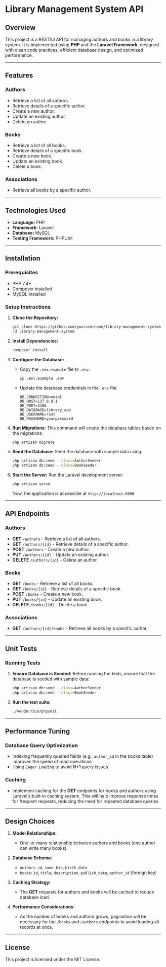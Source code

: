 
# Library Management System API

## Overview
This project is a RESTful API for managing authors and books in a library system. It is implemented using **PHP** and the **Laravel Framework**, designed with clean code practices, efficient database design, and optimized performance.

---

## Features
### Authors
- Retrieve a list of all authors.
- Retrieve details of a specific author.
- Create a new author.
- Update an existing author.
- Delete an author.

### Books
- Retrieve a list of all books.
- Retrieve details of a specific book.
- Create a new book.
- Update an existing book.
- Delete a book.

### Associations
- Retrieve all books by a specific author.

---

## Technologies Used
- **Language:** PHP
- **Framework:** Laravel
- **Database:** MySQL
- **Testing Framework:** PHPUnit

---

## Installation

### Prerequisites
- PHP 7.4+
- Composer installed
- MySQL installed

### Setup Instructions
1. **Clone the Repository:**
   ```bash
   git clone https://github.com/yourusername/library-management-system.git
   cd library-management-system
   ```

2. **Install Dependencies:**
   ```bash
   composer install
   ```

3. **Configure the Database:**
   - Copy the `.env.example` file to `.env`:
     ```bash
     cp .env.example .env
     ```
   - Update the database credentials in the `.env` file:
     ```env
     DB_CONNECTION=mysql
     DB_HOST=127.0.0.1
     DB_PORT=3306
     DB_DATABASE=library_app
     DB_USERNAME=root
     DB_PASSWORD=yourpassword
     ```

4. **Run Migrations:**
   This command will create the database tables based on the migrations:
   ```bash
   php artisan migrate
   ```

5. **Seed the Database:**
   Seed the database with sample data using:
   ```bash
   php artisan db:seed --class=AuthorSeeder
   php artisan db:seed --class=BookSeeder
   ```

6. **Start the Server:**
   Run the Laravel development server:
   ```bash
   php artisan serve
   ```
   Now, the application is accessible at `http://localhost:8000`

---

## API Endpoints

### Authors
- **GET** `/authors` - Retrieve a list of all authors.
- **GET** `/authors/{id}` - Retrieve details of a specific author.
- **POST** `/authors` - Create a new author.
- **PUT** `/authors/{id}` - Update an existing author.
- **DELETE** `/authors/{id}` - Delete an author.

### Books
- **GET** `/books` - Retrieve a list of all books.
- **GET** `/books/{id}` - Retrieve details of a specific book.
- **POST** `/books` - Create a new book.
- **PUT** `/books/{id}` - Update an existing book.
- **DELETE** `/books/{id}` - Delete a book.

### Associations
- **GET** `/authors/{id}/books` - Retrieve all books by a specific author.

---

## Unit Tests

### Running Tests
1. **Ensure Database is Seeded:**
   Before running the tests, ensure that the database is seeded with sample data:
   ```bash
   php artisan db:seed --class=AuthorSeeder
   php artisan db:seed --class=BookSeeder
   ```

2. **Run the test suite:**
   ```bash
   ./vendor/bin/phpunit
   ```

---

## Performance Tuning
### Database Query Optimization
- Indexing frequently queried fields (e.g., `author_id` in the books table) improves the speed of read operations.
- Using `Eager Loading` to avoid N+1 query issues.

### Caching
- Implement caching for the **GET** endpoints for books and authors using Laravel’s built-in caching system. This will help improve response times for frequent requests, reducing the need for repeated database queries.

---

## Design Choices
1. **Model Relationships:**
   - One-to-many relationship between authors and books (one author can write many books).

2. **Database Schema:**
   - `authors`: `id`, `name`, `bio`, `birth_date`
   - `books`: `id`, `title`, `description`, `publish_date`, `author_id` (foreign key)

3. **Caching Strategy:**
   - The **GET** requests for authors and books will be cached to reduce database load.

4. **Performance Considerations:**
   - As the number of books and authors grows, pagination will be necessary for the `/books` and `/authors` endpoints to avoid loading all records at once.

---

## License
This project is licensed under the MIT License.

